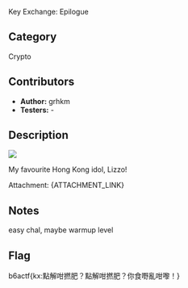 Key Exchange: Epilogue

## Category

Crypto

## Contributors

-   **Author:** grhkm
-   **Testers:** -

## Description

![](https://media.discordapp.net/attachments/933031272568221727/1140635045338554378/image.png?width=251&height=280)

My favourite Hong Kong idol, Lizzo!

Attachment: {ATTACHMENT_LINK}

## Notes

easy chal, maybe warmup level

## Flag

b6actf{kx:點解咁撚肥？點解咁撚肥？你食嘢亂咁嚟！}
